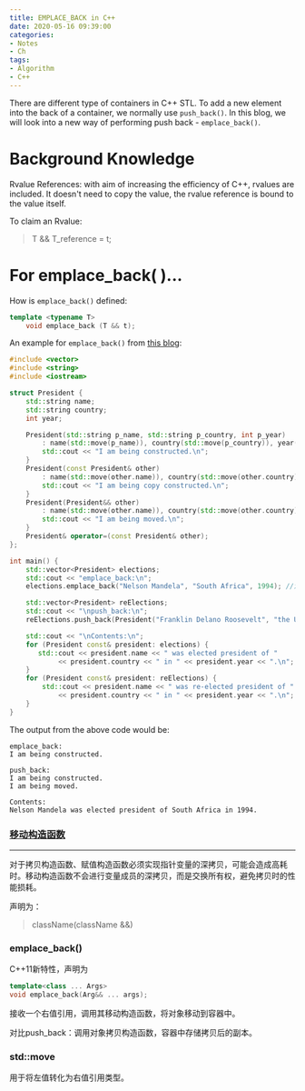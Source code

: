 ```yaml
---
title: EMPLACE_BACK in C++
date: 2020-05-16 09:39:00
categories:
- Notes
- Ch
tags:
- Algorithm
- C++
---
```


There are different type of containers in C++ STL. To add a new element into the back of a container, we normally use `push_back()`. In this blog, we will look into a new way of performing push back - `emplace_back()`.

# Background Knowledge

Rvalue References: with aim of increasing the efficiency of C++, rvalues are included. It doesn't  need to copy the value, the rvalue reference is bound to the value itself.

<!--more-->

To claim an Rvalue:

> T && T_reference = t;

# For emplace_back( )...

How is `emplace_back()` defined:

```C++
template <typename T>
	void emplace_back (T && t);
```

An example for `emplace_back()` from [this blog](https://blog.csdn.net/xiaolewennofollow/article/details/52559364):

```C++
#include <vector>
#include <string>
#include <iostream>

struct President {
    std::string name;
    std::string country;
    int year;

    President(std::string p_name, std::string p_country, int p_year)
        : name(std::move(p_name)), country(std::move(p_country)), year(p_year) {
        std::cout << "I am being constructed.\n";
    }
    President(const President& other)
        : name(std::move(other.name)), country(std::move(other.country)), year(other.year) {
        std::cout << "I am being copy constructed.\n";
    }
    President(President&& other)
        : name(std::move(other.name)), country(std::move(other.country)), year(other.year) {
        std::cout << "I am being moved.\n";
    }
    President& operator=(const President& other);
};

int main() {
    std::vector<President> elections;
    std::cout << "emplace_back:\n";
    elections.emplace_back("Nelson Mandela", "South Africa", 1994); //没有类的创建

    std::vector<President> reElections;
    std::cout << "\npush_back:\n";
    reElections.push_back(President("Franklin Delano Roosevelt", "the USA", 1936));

    std::cout << "\nContents:\n";  
    for (President const& president: elections) {
       std::cout << president.name << " was elected president of "
            << president.country << " in " << president.year << ".\n";
    }
    for (President const& president: reElections) {
        std::cout << president.name << " was re-elected president of "
            << president.country << " in " << president.year << ".\n";
    }
}
```

The output from the above code would be:

```
emplace_back:
I am being constructed.

push_back:
I am being constructed.
I am being moved.

Contents:
Nelson Mandela was elected president of South Africa in 1994.
```

### [移动构造函数](https://blog.csdn.net/carbon06/article/details/81222759?utm_medium=distribute.pc_relevant.none-task-blog-BlogCommendFromMachineLearnPai2-7.channel_param&depth_1-utm_source=distribute.pc_relevant.none-task-blog-BlogCommendFromMachineLearnPai2-7.channel_param)

---

对于拷贝构造函数、赋值构造函数必须实现指针变量的深拷贝，可能会造成高耗时。移动构造函数不会进行变量成员的深拷贝，而是交换所有权，避免拷贝时的性能损耗。

声明为：

> className(className &&)

### emplace_back()

C++11新特性，声明为

```c++
template<class ... Args>
void emplace_back(Arg&& ... args);
```

接收一个右值引用，调用其移动构造函数，将对象移动到容器中。

对比push_back：调用对象拷贝构造函数，容器中存储拷贝后的副本。

### std::move

用于将左值转化为右值引用类型。
